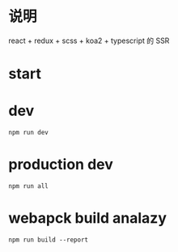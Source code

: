 # 说明
react + redux + scss + koa2 + typescript 的 SSR


# start


# dev

```
npm run dev
```

# production dev

```
npm run all

```


# webapck build analazy 

```
npm run build --report
```
